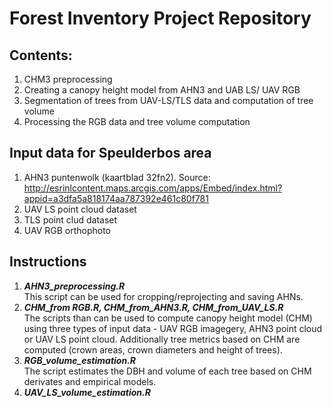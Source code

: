 # Forest Inventory Project Repository

## Contents:
1. CHM3 preprocessing
2. Creating a canopy height model from AHN3 and UAB LS/ UAV RGB
3. Segmentation of trees from UAV-LS/TLS data and computation of tree volume
4. Processing the RGB data and tree volume computation

## Input data for Speulderbos area
1. AHN3 puntenwolk (kaartblad 32fn2). Source: http://esrinlcontent.maps.arcgis.com/apps/Embed/index.html?appid=a3dfa5a818174aa787392e461c80f781
2. UAV LS point cloud dataset
3. TLS point clud dataset
4. UAV RGB orthophoto

## Instructions
1. ***AHN3_preprocessing.R***   
This script can be used for cropping/reprojecting and saving AHNs.
2. ***CHM_from RGB.R, CHM_from_AHN3.R, CHM_from_UAV_LS.R***   
The scripts than can be used to compute canopy height model (CHM) using three types of input data - UAV RGB imagegery, AHN3 point cloud   or UAV LS point cloud. Additionally tree metrics based on CHM are computed (crown areas, crown diameters and height of trees).
3. ***RGB_volume_estimation.R***  
The script estimates the DBH and volume of each tree based on CHM derivates and empirical models.
4. ***UAV_LS_volume_estimation.R***  
